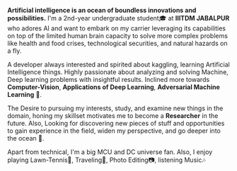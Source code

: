 **Artificial intelligence is an ocean of boundless innovations and possibilities.** I'm a 2nd-year undergraduate student🎓 at **IIITDM JABALPUR** who adores AI and want to embark on my carrier leveraging its capabilities on top of the limited human brain capacity to solve more complex problems like health and food crises, technological securities, and natural hazards on a fly.

A developer always interested and spirited about kaggling, learning Artificial Intelligence things. Highly passionate about analyzing and solving Machine, Deep learning problems with insightful results.  Inclined more towards **Computer-Vision**, **Applications of Deep Learning**, **Adversarial Machine Learning** 🖖.

The Desire to pursuing my interests, study, and examine new things in the domain, honing my skillset motivates me to become a **Researcher** in the future. Also, Looking for discovering new pieces of stuff and opportunities to gain experience in the field, widen my perspective, and go deeper into the ocean 
🌻.



Apart from technical, I'm a big MCU and DC universe fan. Also, I enjoy playing Lawn-Tennis🎾,  Traveling🌇, Photo Editing📷,  listening Music🎶
